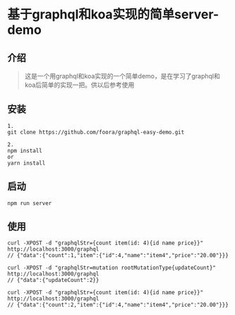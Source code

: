 # 基于graphql和koa实现的简单server-demo

## 介绍
> 这是一个用graphql和koa实现的一个简单demo，是在学习了graphql和koa后简单的实现一把。供以后参考使用

## 安装

```
1.
git clone https://github.com/foora/graphql-easy-demo.git

2.
npm install  
or 
yarn install
```

## 启动
```
npm run server
```

## 使用
```
curl -XPOST -d "graphqlStr={count item(id: 4){id name price}}" http://localhost:3000/graphql
// {"data":{"count":1,"item":{"id":4,"name":"item4","price":"20.00"}}}

curl -XPOST -d "graphqlStr=mutation rootMutationType{updateCount}" http://localhost:3000/graphql
// {"data":{"updateCount":2}}

curl -XPOST -d "graphqlStr={count item(id: 4){id name price}}" http://localhost:3000/graphql
// {"data":{"count":2,"item":{"id":4,"name":"item4","price":"20.00"}}}
```